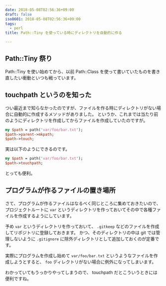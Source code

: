 ```yaml
---
date: 2018-05-08T02:56:36+09:00
draft: false
iso8601: 2018-05-08T02:56:36+09:00
tags:
  - perl
title: Path::Tiny を使っている時にディレクトリを自動的に作る

---
```


## Path::Tiny 祭り

Path::Tiny を使い始めてから、以前 Path::Class を使って書いていたものを書き直したい衝動といつも戦っています。

## touchpath というのを知った

つい最近まで知らなかったのですが、ファイルを作る時にディレクトリがない場合に自動的に作成するメソッドがありました。
というか、これまでは当たり前のようにディレクトリを作成してからファイルを作成していたのですが。

```perl
my $path = path('var/foo/bar.txt');
$path->parent->mkpath;
$path->touch;
```

実は以下のようにできるのです。

```perl
my $path = path('var/foo/bar.txt');
$path->touchpath;
```

とっても便利。

## プログラムが作るファイルの置き場所

さて、プログラムが作るファイルはなるべく同じところに集めておきたいので、プロジェクトルートに `var` というディレクトリを作っておいてその中で各種ファイルを作成するようにしています。

予め `var` というディレクトリを作っておいて、 `.gitkeep` などのファイルを作成してリポジトリに登録しておきます。
かつ、そのディレクトリの中は git では管理しないように `.gitignore` に除外ディレクトリとして追加しておくのが定番です。

実際にプログラムを作成し始めて `var/foo/bar.txt` というようなファイルを作成しようとすると、 `foo` ディレクトリがない場合に例外になってしまいます。

わかっていてもうっかりやってしまうので、 touchpath だとこういうときには便利ですね。


